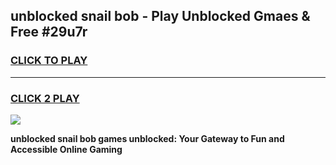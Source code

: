 
## unblocked snail bob - Play Unblocked Gmaes & Free #29u7r
<h3>
<a href="https://news.freeplayer.one?title=unblocked_snail_bob&ref=03M">CLICK TO PLAY</a></h3>
<hr>

<h3>
<a href="https://news.freeplayer.one?title=unblocked_snail_bob&ref=03M">CLICK 2 PLAY</a>
  
</h3>

<a href="https://news.freeplayer.one?title=unblocked_snail_bob&ref=03M"><img src="https://clearcache.store/games.png"></a>


**unblocked snail bob games unblocked: Your Gateway to Fun and Accessible Online Gaming**
